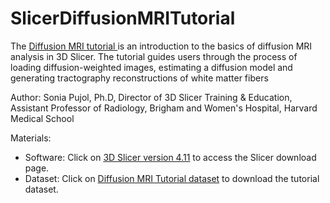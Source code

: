 # SlicerDiffusionMRITutorial
The <a href="https://spujol.github.io/SlicerVisualizationTutorial/SlicerDiffusionMRITutorial_SoniaPujol.pdf" target="_blank"> Diffusion MRI tutorial </a> is an introduction to the basics of diffusion MRI analysis in 3D Slicer. The tutorial guides users through the process of loading diffusion-weighted images, estimating a diffusion model and generating tractography reconstructions of white matter fibers

Author:
Sonia Pujol, Ph.D, Director of 3D Slicer Training & Education, Assistant Professor of Radiology, Brigham and Women's Hospital, Harvard Medical School


Materials:
* Software: Click on [3D Slicer version 4.11](https://download.slicer.org/) to access the Slicer download page.
* Dataset: Click on [Diffusion MRI Tutorial dataset](https://www.dropbox.com/s/gba2zsn276x43up/SlicerDiffusionMRITutorialData.zip?dl=1) to download the tutorial dataset.
